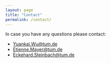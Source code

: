```yaml
---
layout: page
title: "Contact"
permalink: /contact/
---
```


In case you have any questions please contact:

* <a href="yuankai.wu@tum.de">Yuankai.Wu@tum.de</a>
* <a href="etienne.mayer@tum.de">Etienne.Mayer@tum.de</a>
* <a href="eckehard.steinbach@tum.de">Eckehard.Steinbach@tum.de</a>

<!-- 
* <a href="mailto:svcp2022@tu-ilmenau.de">The local organizing committee</a>   
* <a href="mailto:alexander.raake@tu-ilmenau.de">Prof. Dr.-Ing. Alexander Raake</a>    -->
